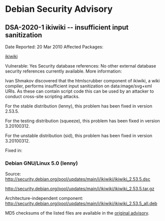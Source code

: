 
Debian Security Advisory
========================


DSA-2020-1 ikiwiki -- insufficient input sanitization
-----------------------------------------------------



Date Reported:
20 Mar 2010
Affected Packages:

[ikiwiki](https://packages.debian.org/src:ikiwiki)

Vulnerable:
Yes
Security database references:
No other external database security references currently available.
More information:

Ivan Shmakov discovered that the htmlscrubber component of ikiwiki, a wiki
compiler, performs insufficient input sanitization on data:image/svg+xml
URIs. As these can contain script code this can be used by an attacker
to conduct cross-site scripting attacks.


For the stable distribution (lenny), this problem has been fixed in
version 2.53.5.


For the testing distribution (squeeze), this problem has been fixed in
version 3.20100312.


For the unstable distribution (sid), this problem has been fixed in
version 3.20100312.



Fixed in:

### Debian GNU/Linux 5.0 (lenny)



Source:
 <http://security.debian.org/pool/updates/main/i/ikiwiki/ikiwiki_2.53.5.dsc>  

<http://security.debian.org/pool/updates/main/i/ikiwiki/ikiwiki_2.53.5.tar.gz>  

Architecture-independent component:
 <http://security.debian.org/pool/updates/main/i/ikiwiki/ikiwiki_2.53.5_all.deb>  


MD5 checksums of the listed files are available in the [original advisory](https://lists.debian.org/debian-security-announce/2010/msg00060.html).





